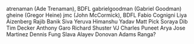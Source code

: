 
atrenaman (Ade Trenaman), BDFL
gabrielgoodman (Gabriel Goodman)
gheine (Gregor Heine)
jmc (John McCormick), BDFL
Fabio Cognigni
Liya Aizenberg
Rajib Banik
Siva Yeruva
Himanshu Yadav
Matt Pick
Soraya Dib
Tim Decker
Anthony Garo
Richard Shuster
VJ Charles
Puneet Arya
Jose Martinez
Dennis Fung
Slava Alayev
Donovan Adams
Ranga?

